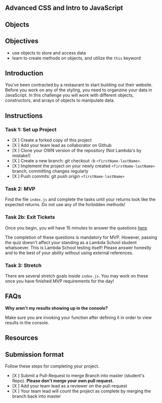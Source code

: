 ## Advanced CSS and Intro to JavaScript

## Objects

## Objectives

- use objects to store and access data
- learn to create methods on objects, and utilize the `this` keyword

## Introduction

You've been contracted by a restaurant to start building out their website. Before you work on any of the styling, you need to organzine your data in JavaScript. In this challenge you will work with different objects, constructors, and arrays of objects to manipulate data. 

## Instructions

### Task 1: Set up Project

- [X ] Create a forked copy of this project
- [X ] Add your team lead as collaborator on Github
- [X ] Clone your OWN version of the repository (Not Lambda's by mistake!)
- [X ] Create a new branch: git checkout -b `<firstName-lastName>`.
- [X ] Implement the project on your newly created `<firstName-lastName>` branch, committing changes regularly
- [X ] Push commits: git push origin `<firstName-lastName>`

### Task 2: MVP

Find the file `index.js` and complete the tasks until your returns look like the expected returns. Do not use any of the forbidden methods!

### Task 2b: Exit Tickets

Once you begin, you will have 15 minutes to answer the questions [here](https://app.codesignal.com/public-test/8fQpHe8YNqWDDdcw9/PS9Tnd4MRQre5h).

The completion of these questions is mandatory for MVP. However, passing the quiz doesn't affect your standing as a Lambda School student whatsoever. This is Lambda School testing itself! Please answer honestly and to the best of your ability without using external references.

### Task 3: Stretch

There are several stretch goals inside `index.js`. You may work on these once you have finished MVP requirements for the day!

## FAQs

**Why aren't my results showing up in the console?**

Make sure you are invoking your function after defining it in order to view results in the console.

## Resources



## Submission format

Follow these steps for completing your project.

- [X ] Submit a Pull-Request to merge <firstName-lastName> Branch into master (student's  Repo). **Please don't merge your own pull request.**
- [X ] Add your team lead as a reviewer on the pull-request
- [X ] Your team lead will count the project as complete by merging the branch back into master
